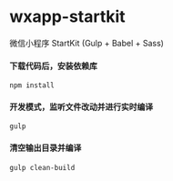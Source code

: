 # wxapp-startkit
微信小程序 StartKit (Gulp + Babel + Sass)

#### 下载代码后，安装依赖库
    npm install

#### 开发模式，监听文件改动并进行实时编译
    gulp

#### 清空输出目录并编译
    gulp clean-build